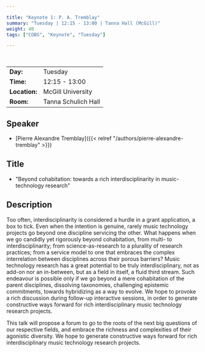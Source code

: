 ```yaml
---

title: "Keynote 1: P. A. Tremblay"
summary: "Tuesday | 12:15 - 13:00 | Tanna Hall (McGill)"
weight: 40
tags: ["COBS", "Keynote", "Tuesday"]

---
```


<br>

| | |
| - | - |
| **Day:** | Tuesday |
| **Time:** | 12:15 - 13:00 |
| **Location:** | McGill University |
| **Room:** | Tanna Schulich Hall |

## Speaker

- [Pierre Alexandre Tremblay]({{< relref "/authors/pierre-alexandre-tremblay" >}})

## Title

- "Beyond cohabitation: towards a rich interdisciplinarity in music-technology research"

## Description

Too often, interdisciplinarity is considered a hurdle in a grant application, a box to tick. Even when the intention is genuine, rarely music technology projects go beyond one discipline servicing the other. What happens when we go candidly yet rigorously beyond cohabitation, from multi- to interdisciplinarity; from science-as-research to a plurality of research practices; from a service model to one that embraces the complex interrelation between disciplines across their porous barriers? Music technology research has a great potential to be truly interdisciplinary, not as add-on nor an in-between, but as a field in itself, a fluid third stream. Such endeavour is possible only if we go beyond a mere cohabitation of the parent disciplines, dissolving taxonomies, challenging epistemic commitments, towards hybridizing as a way to evolve. We hope to provoke a rich discussion during follow-up interactive sessions, in order to generate constructive ways forward for rich interdisciplinary music technology research projects.

This talk will propose a forum to go to the roots of the next big questions of our respective fields, and embrace the richness and complexities of their agonistic diversity. We hope to generate constructive ways forward for rich interdisciplinary music technology research projects.


